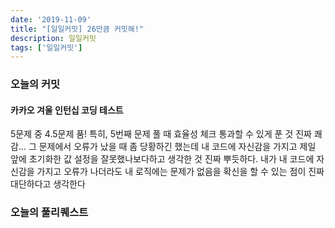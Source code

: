 ```yaml
---
date: '2019-11-09'
title: "[일일커밋] 26만큼 커밋해!"
description: 일일커밋
tags: ['일일커밋']
---
```


### 오늘의 커밋

#### 카카오 겨울 인턴십 코딩 테스트
5문제 중 4.5문제 품!
특히, 5번째 문제 풀 때 효율성 체크 통과할 수 있게 푼 것 진짜 쾌감...
그 문제에서 오류가 났을 때 좀 당황하긴 했는데 내 코드에 자신감을 가지고 
제일 앞에 초기화한 값 설정을 잘못했나보다하고 생각한 것 진짜 뿌듯하다.
내가 내 코드에 자신감을 가지고 오류가 나더라도 내 로직에는 문제가 없음을 확신을 할 수 있는 점이 진짜 대단하다고 생각한다

### 오늘의 풀리퀘스트
